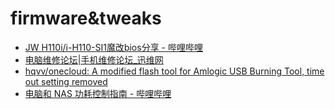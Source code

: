 # firmware&tweaks

- [JW H110i/i-H110-SI1魔改bios分享 - 哔哩哔哩](https://www.bilibili.com/read/cv25678765)
- [电脑维修论坛|手机维修论坛_迅维网](https://www.chinafix.com/)
- [hqvv/onecloud: A modified flash tool for Amlogic USB Burning Tool, time out setting removed](https://github.com/hqvv/onecloud)
- [电脑和 NAS 功耗控制指南 - 哔哩哔哩](https://www.bilibili.com/read/cv32721058)
